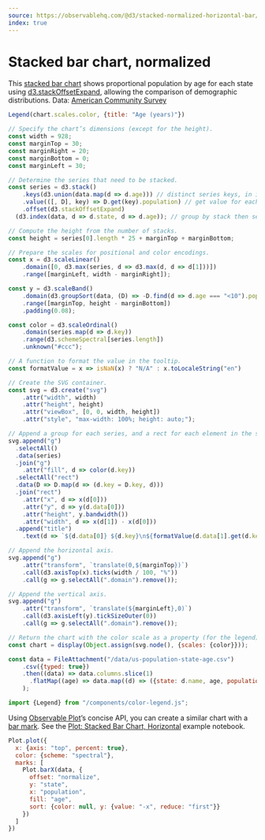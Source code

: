 ```yaml
---
source: https://observablehq.com/@d3/stacked-normalized-horizontal-bar/2
index: true
---
```


# Stacked bar chart, normalized

This [stacked bar chart](./stacked-horizontal-bar-chart) shows proportional population by age for each state using [d3.stackOffsetExpand](https://d3js.org/d3-shape/stack#stackOffsetExpand), allowing the comparison of demographic distributions. Data: [American Community Survey](https://observablehq.com/@mbostock/working-with-the-census-api)

```js
Legend(chart.scales.color, {title: "Age (years)"})
```

```js echo
// Specify the chart’s dimensions (except for the height).
const width = 928;
const marginTop = 30;
const marginRight = 20;
const marginBottom = 0;
const marginLeft = 30;

// Determine the series that need to be stacked.
const series = d3.stack()
    .keys(d3.union(data.map(d => d.age))) // distinct series keys, in input order
    .value(([, D], key) => D.get(key).population) // get value for each series key and stack
    .offset(d3.stackOffsetExpand)
  (d3.index(data, d => d.state, d => d.age)); // group by stack then series key

// Compute the height from the number of stacks.
const height = series[0].length * 25 + marginTop + marginBottom;

// Prepare the scales for positional and color encodings.
const x = d3.scaleLinear()
    .domain([0, d3.max(series, d => d3.max(d, d => d[1]))])
    .range([marginLeft, width - marginRight]);

const y = d3.scaleBand()
    .domain(d3.groupSort(data, (D) => -D.find(d => d.age === "<10").population / d3.sum(D, d => d.population), d => d.state))
    .range([marginTop, height - marginBottom])
    .padding(0.08);

const color = d3.scaleOrdinal()
    .domain(series.map(d => d.key))
    .range(d3.schemeSpectral[series.length])
    .unknown("#ccc");

// A function to format the value in the tooltip.
const formatValue = x => isNaN(x) ? "N/A" : x.toLocaleString("en")

// Create the SVG container.
const svg = d3.create("svg")
    .attr("width", width)
    .attr("height", height)
    .attr("viewBox", [0, 0, width, height])
    .attr("style", "max-width: 100%; height: auto;");

// Append a group for each series, and a rect for each element in the series.
svg.append("g")
  .selectAll()
  .data(series)
  .join("g")
    .attr("fill", d => color(d.key))
  .selectAll("rect")
  .data(D => D.map(d => (d.key = D.key, d)))
  .join("rect")
    .attr("x", d => x(d[0]))
    .attr("y", d => y(d.data[0]))
    .attr("height", y.bandwidth())
    .attr("width", d => x(d[1]) - x(d[0]))
  .append("title")
    .text(d => `${d.data[0]} ${d.key}\n${formatValue(d.data[1].get(d.key).population)}`);

// Append the horizontal axis.
svg.append("g")
    .attr("transform", `translate(0,${marginTop})`)
    .call(d3.axisTop(x).ticks(width / 100, "%"))
    .call(g => g.selectAll(".domain").remove());

// Append the vertical axis.
svg.append("g")
    .attr("transform", `translate(${marginLeft},0)`)
    .call(d3.axisLeft(y).tickSizeOuter(0))
    .call(g => g.selectAll(".domain").remove());

// Return the chart with the color scale as a property (for the legend).
const chart = display(Object.assign(svg.node(), {scales: {color}}));
```

```js echo
const data = FileAttachment("/data/us-population-state-age.csv")
    .csv({typed: true})
    .then((data) => data.columns.slice(1)
      .flatMap((age) => data.map((d) => ({state: d.name, age, population: d[age]})))
    );
```

```js echo
import {Legend} from "/components/color-legend.js";
```

Using [Observable Plot](https://observablehq.com/plot/)’s concise API, you can create a similar chart with a [bar mark](https://observablehq.com/plot/marks/bar). See the [Plot: Stacked Bar Chart, Horizontal](https://observablehq.com/@observablehq/plot-stacked-bar-chart-normalized) example notebook.

```js echo
Plot.plot({
  x: {axis: "top", percent: true},
  color: {scheme: "spectral"},
  marks: [
    Plot.barX(data, {
      offset: "normalize",
      y: "state",
      x: "population",
      fill: "age",
      sort: {color: null, y: {value: "-x", reduce: "first"}}
    })
  ]
})
```
